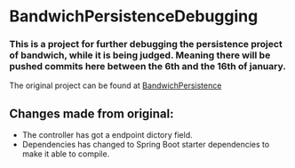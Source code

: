 # BandwichPersistenceDebugging

### This is a project for further debugging the persistence project of bandwich, while it is being judged. Meaning there will be pushed commits here between the 6th and the 16th of january.

The original project can be found at [BandwichPersistence](https://github.com/Laustrup/BandwichPersistence)

## Changes made from original:

* The controller has got a endpoint dictory field.
* Dependencies has changed to Spring Boot starter dependencies to make it able to compile.
